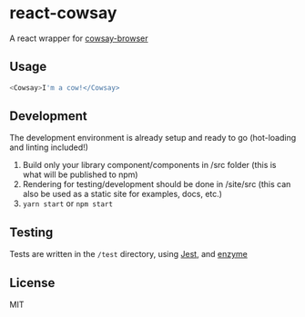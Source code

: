 # react-cowsay

A react wrapper for [cowsay-browser](https://github.com/bushmango/cowsay-browser)

## Usage

```js
<Cowsay>I'm a cow!</Cowsay>
```

## Development

The development environment is already setup and ready to go (hot-loading and linting included!)

1. Build only your library component/components in /src folder (this is what will be published to npm)
2. Rendering for testing/development should be done in /site/src (this can also be used as a static site for examples, docs, etc.)
3. `yarn start` or `npm start`

## Testing

Tests are written in the `/test` directory, using [Jest](https://facebook.github.io/jest), and [enzyme](https://github.com/airbnb/enzyme)

## License

MIT